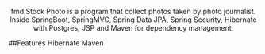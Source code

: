 <p align="center"> fmd Stock Photo is a program that collect photos taken by photo journalist. 
Inside SpringBoot, SpringMVC, Spring Data JPA, Spring Security, Hibernate with Postgres,
JSP and Maven for dependency management. </p>

##Features
Hibernate
Maven